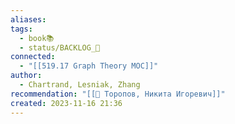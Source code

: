 ```yaml
---
aliases: 
tags:
  - book📚
  - status/BACKLOG_🌰
connected:
  - "[[519.17 Graph Theory MOC]]"
author:
  - Chartrand, Lesniak, Zhang
recommendation: "[[👤 Торопов, Никита Игоревич]]"
created: 2023-11-16 21:36
---
```




